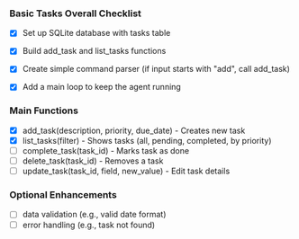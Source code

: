 ### Basic Tasks Overall Checklist
- [x] Set up SQLite database with tasks table
- [x] Build add_task and list_tasks functions
- [x] Create simple command parser (if input starts with "add", call add_task)
- [x] Add a main loop to keep the agent running


### Main Functions

- [x] add_task(description, priority, due_date) - Creates new task
- [x] list_tasks(filter) - Shows tasks (all, pending, completed, by priority)
- [ ] complete_task(task_id) - Marks task as done
- [ ] delete_task(task_id) - Removes a task
- [ ] update_task(task_id, field, new_value) - Edit task details

### Optional Enhancements
- [ ] data validation (e.g., valid date format)
- [ ] error handling (e.g., task not found)
